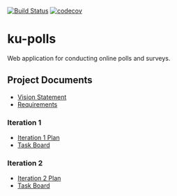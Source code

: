 [![Build Status](https://travis-ci.com/Bouncyyahomie/ku-polls.svg?branch=master)](https://travis-ci.com/Bouncyyahomie/ku-polls)
[![codecov](https://codecov.io/gh/Bouncyyahomie/ku-polls/branch/master/graph/badge.svg)](https://codecov.io/gh/Bouncyyahomie/ku-polls)
# ku-polls
Web application for conducting online polls and surveys.

## Project Documents

- [Vision Statement](../../wiki/Vision%20Statement)
- [Requirements](../../wiki/Requirements)
### Iteration 1
- [Iteration 1 Plan](../../wiki/Iteration%201%20Plan)
- [Task Board](../../projects/1)
### Iteration 2
- [Iteration 2 Plan](../../wiki/Iteration%202%20Plan)
- [Task Board](../../projects/2)

